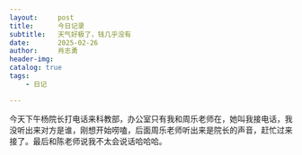 ```yaml
---
layout:     post
title:      今日记录
subtitle:   天气好极了，钱几乎没有
date:       2025-02-26
author:     肖志勇
header-img: 
catalog: true
tags:
    - 日记

---
```

今天下午杨院长打电话来科教部，办公室只有我和周乐老师在，她叫我接电话，我没听出来对方是谁，刚想开始唠嗑，后面周乐老师听出来是院长的声音，赶忙过来接了。最后和陈老师说我不太会说话哈哈哈。
